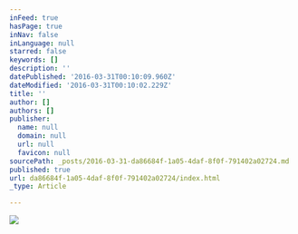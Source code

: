 ```yaml
---
inFeed: true
hasPage: true
inNav: false
inLanguage: null
starred: false
keywords: []
description: ''
datePublished: '2016-03-31T00:10:09.960Z'
dateModified: '2016-03-31T00:10:02.229Z'
title: ''
author: []
authors: []
publisher:
  name: null
  domain: null
  url: null
  favicon: null
sourcePath: _posts/2016-03-31-da86684f-1a05-4daf-8f0f-791402a02724.md
published: true
url: da86684f-1a05-4daf-8f0f-791402a02724/index.html
_type: Article

---
```

![](https://the-grid-user-content.s3-us-west-2.amazonaws.com/528a6727-880b-4200-b54c-cde583489add.jpg)